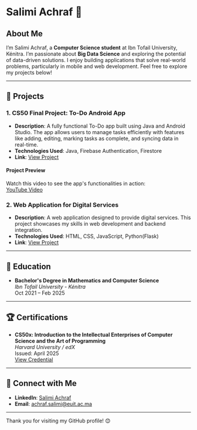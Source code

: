 # Salimi Achraf 🚀

## About Me
I’m Salimi Achraf, a **Computer Science student** at Ibn Tofail University, Kénitra. I’m passionate about **Big Data Science** and exploring the potential of data-driven solutions.
I enjoy building applications that solve real-world problems, particularly in mobile and web development. Feel free to explore my projects below!

---

## 🌟 Projects

### 1. **CS50 Final Project: To-Do Android App**
- **Description**: A fully functional To-Do app built using Java and Android Studio. The app allows users to manage tasks efficiently with features like adding, editing, marking tasks as complete, and syncing data in real-time.
- **Technologies Used**: Java, Firebase Authentication, Firestore
- **Link**: [View Project](https://github.com/AchrafSL/EdiMyDar)

#### Project Preview
Watch this video to see the app's functionalities in action:  
[YouTube Video](https://www.youtube.com/watch?v=mfIrvP7T0NM)


### 2. **Web Application for Digital Services**
- **Description**: A web application designed to provide digital services. This project showcases my skills in web development and backend integration.
- **Technologies Used**: HTML, CSS, JavaScript, Python(Flask)
- **Link**: [View Project](https://github.com/AchrafSL/PFE-CODE)


---

## 📝 Education
- **Bachelor's Degree in Mathematics and Computer Science**  
  *Ibn Tofail University - Kénitra*  
  Oct 2021 – Feb 2025 

---

## 🏆 Certifications
- **CS50x: Introduction to the Intellectual Enterprises of Computer Science and the Art of Programming**  
  *Harvard University / edX*  
  Issued: April 2025  
  [View Credential](https://certificates.cs50.io/bf4b6e46-fec1-492e-aaed-d75bb59c30b5.pdf?size=letter)  

---

## 🤝 Connect with Me
- **LinkedIn**: [Salimi Achraf](https://www.linkedin.com/in/achraf-salimi-53b0b9229/)  
- **Email**: achraf.salimi@euit.ac.ma

---

Thank you for visiting my GitHub profile! 😊
